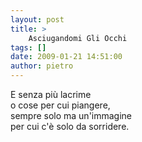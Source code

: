 ```yaml
---
layout: post
title: >
    Asciugandomi Gli Occhi
tags: []
date: 2009-01-21 14:51:00
author: pietro
---
```

E senza più lacrime<br/>o cose per cui piangere,<br/>sempre solo ma un'immagine<br/>per cui c'è solo da sorridere.
